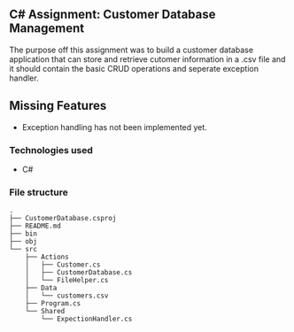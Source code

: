 ## C# Assignment: Customer Database Management

The purpose off this assignment was to build a customer database application that can store and retrieve cutomer information in a .csv file and it should contain the basic CRUD operations and seperate exception handler.

## Missing Features

- Exception handling has not been implemented yet.

### Technologies used
- C#

### File structure

```
.
├── CustomerDatabase.csproj
├── README.md
├── bin
├── obj
└── src
    ├── Actions
    │   ├── Customer.cs
    │   ├── CustomerDatabase.cs
    │   └── FileHelper.cs
    ├── Data
    │   └── customers.csv
    ├── Program.cs
    └── Shared
        └── ExpectionHandler.cs